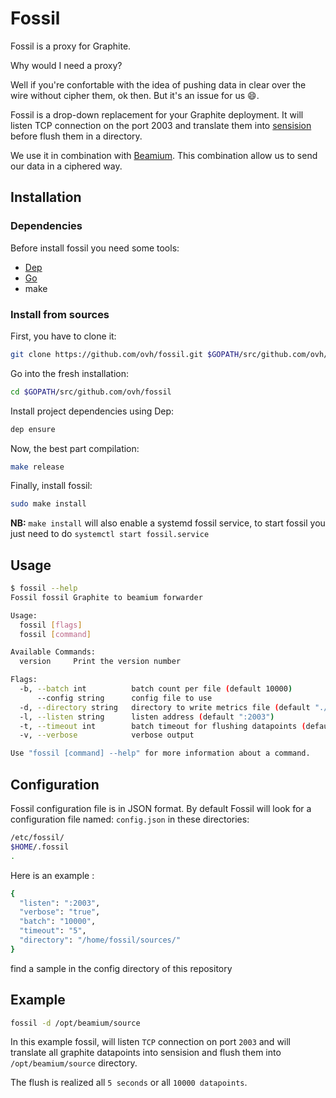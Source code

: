 # Fossil

Fossil is a proxy for Graphite.

Why would I need a proxy?

Well if you're confortable with the idea of pushing data in clear over the wire without cipher them, ok then. But it's an issue for us :smile:.

Fossil is a drop-down replacement for your Graphite deployment. It will listen TCP connection on the port 2003 and translate them into [sensision](http://www.warp10.io/getting-started/#data-format) before flush them in a directory.

We use it in combination with [Beamium](https://github.com/ovh/beamium). This combination allow us to send our data in a ciphered way.

## Installation

### Dependencies

Before install fossil you need some tools:

* [Dep](https://golang.github.io/dep/)
* [Go](https://golang.org/)
* make

### Install from sources

First, you have to clone it:

```sh
git clone https://github.com/ovh/fossil.git $GOPATH/src/github.com/ovh/fossil
```

Go into the fresh installation:

```sh
cd $GOPATH/src/github.com/ovh/fossil
```

Install project dependencies using Dep:

```sh
dep ensure
```

Now, the best part compilation:

```sh
make release
```

Finally, install fossil:

```sh
sudo make install
```
**NB:** `make install` will also enable a systemd fossil service, to start fossil you just need to do `systemctl start fossil.service`

## Usage

```sh
$ fossil --help
Fossil fossil Graphite to beamium forwarder

Usage:
  fossil [flags]
  fossil [command]

Available Commands:
  version     Print the version number

Flags:
  -b, --batch int          batch count per file (default 10000)
      --config string      config file to use
  -d, --directory string   directory to write metrics file (default "./sources")
  -l, --listen string      listen address (default ":2003")
  -t, --timeout int        batch timeout for flushing datapoints (default 5)
  -v, --verbose            verbose output

Use "fossil [command] --help" for more information about a command.
```

## Configuration

Fossil configuration file is in JSON format.
By default Fossil will look for a configuration file named: `config.json`
in these directories:
```sh
/etc/fossil/
$HOME/.fossil
.
```

Here is an example :
```sh
{
  "listen": ":2003",
  "verbose": "true",
  "batch": "10000",
  "timeout": "5",
  "directory": "/home/fossil/sources/"
}
```
find a sample in the config directory of this repository

## Example

```sh
fossil -d /opt/beamium/source
```

In this example fossil, will listen `TCP` connection on port `2003` and will translate all graphite datapoints into sensision and flush them into `/opt/beamium/source` directory.

The flush is realized all `5 seconds` or all `10000 datapoints`.
